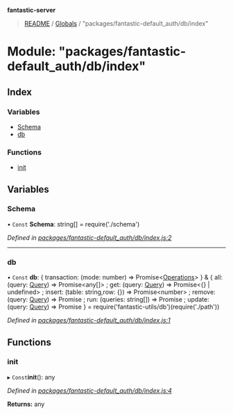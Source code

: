 **fantastic-server**

> [README](../README.md) / [Globals](../globals.md) / "packages/fantastic-default_auth/db/index"

# Module: "packages/fantastic-default_auth/db/index"

## Index

### Variables

* [Schema](_packages_fantastic_default_auth_db_index_.md#schema)
* [db](_packages_fantastic_default_auth_db_index_.md#db)

### Functions

* [init](_packages_fantastic_default_auth_db_index_.md#init)

## Variables

### Schema

• `Const` **Schema**: string[] = require('./schema')

*Defined in [packages/fantastic-default_auth/db/index.js:2](https://github.com/besimorhino/project-fantastic/blob/a9b4b41/packages/fantastic-default_auth/db/index.js#L2)*

___

### db

• `Const` **db**: { transaction: (mode: number) => Promise\<[Operations](_packages_fantastic_utils_db_types_d_.md#operations)>  } & { all: (query: [Query](_packages_fantastic_utils_db_types_d_.md#query)) => Promise\<any[]> ; get: (query: [Query](_packages_fantastic_utils_db_types_d_.md#query)) => Promise\<{} \| undefined> ; insert: (table: string,row: {}) => Promise\<number> ; remove: (query: [Query](_packages_fantastic_utils_db_types_d_.md#query)) => Promise ; run: (queries: string[]) => Promise ; update: (query: [Query](_packages_fantastic_utils_db_types_d_.md#query)) => Promise  } = require('fantastic-utils/db')(require('./path'))

*Defined in [packages/fantastic-default_auth/db/index.js:1](https://github.com/besimorhino/project-fantastic/blob/a9b4b41/packages/fantastic-default_auth/db/index.js#L1)*

## Functions

### init

▸ `Const`**init**(): any

*Defined in [packages/fantastic-default_auth/db/index.js:4](https://github.com/besimorhino/project-fantastic/blob/a9b4b41/packages/fantastic-default_auth/db/index.js#L4)*

**Returns:** any
